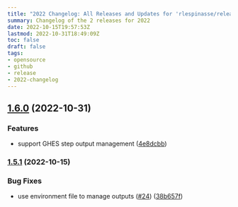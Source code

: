 ```yaml
---
title: "2022 Changelog: All Releases and Updates for 'rlespinasse/release-that'"
summary: Changelog of the 2 releases for 2022
date: 2022-10-15T19:57:53Z
lastmod: 2022-10-31T18:49:09Z
toc: false
draft: false
tags:
- opensource
- github
- release
- 2022-changelog
---
```

## [1.6.0](https://github.com/rlespinasse/release-that/compare/v1.5.1...v1.6.0) (2022-10-31)


### Features

* support GHES step output management ([4e8dcbb](https://github.com/rlespinasse/release-that/commit/4e8dcbbec01b46be2022016312b529f01606c5f4))



### [1.5.1](https://github.com/rlespinasse/release-that/compare/v1.5.0...v1.5.1) (2022-10-15)


### Bug Fixes

* use environment file to manage outputs ([#24](https://github.com/rlespinasse/release-that/issues/24)) ([38b657f](https://github.com/rlespinasse/release-that/commit/38b657fdd7e82d3ecb4115c3cd5ba24822ac0c75))



